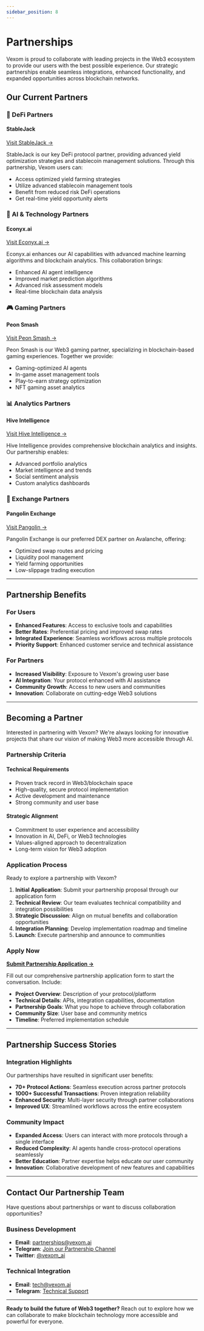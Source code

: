 ```yaml
---
sidebar_position: 8
---
```


# Partnerships

Vexom is proud to collaborate with leading projects in the Web3 ecosystem to provide our users with the best possible experience. Our strategic partnerships enable seamless integrations, enhanced functionality, and expanded opportunities across blockchain networks.

## Our Current Partners

### 🏦 DeFi Partners

#### **StableJack**
[Visit StableJack →](https://www.stablejack.xyz/?utm_source=vexom&utm_medium=website&utm_campaign=partnership)

StableJack is our key DeFi protocol partner, providing advanced yield optimization strategies and stablecoin management solutions. Through this partnership, Vexom users can:

- Access optimized yield farming strategies
- Utilize advanced stablecoin management tools
- Benefit from reduced risk DeFi operations
- Get real-time yield opportunity alerts

### 🤖 AI & Technology Partners

#### **Econyx.ai**
[Visit Econyx.ai →](https://econyx.ai/?utm_source=vexom&utm_medium=website&utm_campaign=partnership)

Econyx.ai enhances our AI capabilities with advanced machine learning algorithms and blockchain analytics. This collaboration brings:

- Enhanced AI agent intelligence
- Improved market prediction algorithms
- Advanced risk assessment models
- Real-time blockchain data analysis

### 🎮 Gaming Partners

#### **Peon Smash**
[Visit Peon Smash →](https://peonsmash.com/?utm_source=vexom&utm_medium=website&utm_campaign=partnership)

Peon Smash is our Web3 gaming partner, specializing in blockchain-based gaming experiences. Together we provide:

- Gaming-optimized AI agents
- In-game asset management tools
- Play-to-earn strategy optimization
- NFT gaming asset analytics

### 📊 Analytics Partners

#### **Hive Intelligence**
[Visit Hive Intelligence →](https://hiveintelligence.xyz/?utm_source=vexom&utm_medium=website&utm_campaign=partnership)

Hive Intelligence provides comprehensive blockchain analytics and insights. Our partnership enables:

- Advanced portfolio analytics
- Market intelligence and trends
- Social sentiment analysis
- Custom analytics dashboards

### 🔄 Exchange Partners

#### **Pangolin Exchange**
[Visit Pangolin →](https://www.pangolin.exchange/?utm_source=vexom&utm_medium=website&utm_campaign=partnership)

Pangolin Exchange is our preferred DEX partner on Avalanche, offering:

- Optimized swap routes and pricing
- Liquidity pool management
- Yield farming opportunities
- Low-slippage trading execution

---

## Partnership Benefits

### For Users
- **Enhanced Features**: Access to exclusive tools and capabilities
- **Better Rates**: Preferential pricing and improved swap rates
- **Integrated Experience**: Seamless workflows across multiple protocols
- **Priority Support**: Enhanced customer service and technical assistance

### For Partners
- **Increased Visibility**: Exposure to Vexom's growing user base
- **AI Integration**: Your protocol enhanced with AI assistance
- **Community Growth**: Access to new users and communities
- **Innovation**: Collaborate on cutting-edge Web3 solutions

---

## Becoming a Partner

Interested in partnering with Vexom? We're always looking for innovative projects that share our vision of making Web3 more accessible through AI.

### Partnership Criteria

#### **Technical Requirements**
- Proven track record in Web3/blockchain space
- High-quality, secure protocol implementation
- Active development and maintenance
- Strong community and user base

#### **Strategic Alignment**
- Commitment to user experience and accessibility
- Innovation in AI, DeFi, or Web3 technologies
- Values-aligned approach to decentralization
- Long-term vision for Web3 adoption

### Application Process

Ready to explore a partnership with Vexom?

1. **Initial Application**: Submit your partnership proposal through our application form
2. **Technical Review**: Our team evaluates technical compatibility and integration possibilities
3. **Strategic Discussion**: Align on mutual benefits and collaboration opportunities
4. **Integration Planning**: Develop implementation roadmap and timeline
5. **Launch**: Execute partnership and announce to communities

### Apply Now

[**Submit Partnership Application →**](https://form.jotform.com/250843672477062)

Fill out our comprehensive partnership application form to start the conversation. Include:

- **Project Overview**: Description of your protocol/platform
- **Technical Details**: APIs, integration capabilities, documentation
- **Partnership Goals**: What you hope to achieve through collaboration
- **Community Size**: User base and community metrics
- **Timeline**: Preferred implementation schedule

---

## Partnership Success Stories

### Integration Highlights

Our partnerships have resulted in significant user benefits:

- **70+ Protocol Actions**: Seamless execution across partner protocols
- **1000+ Successful Transactions**: Proven integration reliability  
- **Enhanced Security**: Multi-layer security through partner collaborations
- **Improved UX**: Streamlined workflows across the entire ecosystem

### Community Impact

- **Expanded Access**: Users can interact with more protocols through a single interface
- **Reduced Complexity**: AI agents handle cross-protocol operations seamlessly
- **Better Education**: Partner expertise helps educate our user community
- **Innovation**: Collaborative development of new features and capabilities

---

## Contact Our Partnership Team

Have questions about partnerships or want to discuss collaboration opportunities?

### **Business Development**
- **Email**: partnerships@vexom.ai
- **Telegram**: [Join our Partnership Channel](https://t.me/vexomai)
- **Twitter**: [@vexom_ai](https://x.com/vexom_ai)

### **Technical Integration**
- **Email**: tech@vexom.ai
- **Telegram**: [Technical Support](https://t.me/vexomai)

---

**Ready to build the future of Web3 together?** Reach out to explore how we can collaborate to make blockchain technology more accessible and powerful for everyone.